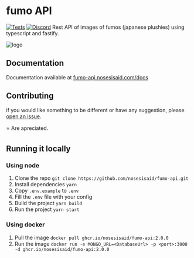 # fumo API 
[![Tests](https://github.com/Nosesisaid/fumo-API/actions/workflows/tests.yml/badge.svg)](https://github.com/Nosesisaid/fumo-API/actions/workflows/tests.yml)
[![Discord](https://img.shields.io/badge/Nosesisaid-%237289DA.svg?style=plastic&logo=discord&logoColor=white)](https://discord.gg/8n2K8PVg)
Rest API of images of fumos (japanese plushies) using typescript and fastify.


![logo](https://repository-images.githubusercontent.com/395606928/753b9fdd-b978-4b74-841e-f3973daf9129)
## Documentation
Documentation available at [fumo-api.nosesisaid.com/docs](https://fumo-api.nosesisaid.com/docs)
## Contributing
if you would like something to be different or have any suggestion, please [open an issue](https://github.com/nosesisaid/fumo-api/issues/new).


⭐ Are apreciated.

## Running it locally 
### Using node 
1. Clone the repo `git clone https://github.com/nosesisaid/fumo-api.git`
1. Install dependencies `yarn`
1. Copy `.env.example` to `.env`
1. Fill the `.env` file with your config 
1. Build the project `yarn build`
1. Run the project `yarn start`
### Using docker
1. Pull the image `docker pull ghcr.io/nosesisaid/fumo-api:2.0.0`
1. Run the image `docker run -e MONGO_URL=<DatabaseUrl> -p <port>:3000 -d ghcr.io/nosesisaid/fumo-api:2.0.0`
